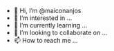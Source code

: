 - 👋 Hi, I’m @maiconanjos
- 👀 I’m interested in ...
- 🌱 I’m currently learning ...
- 💞️ I’m looking to collaborate on ...
- 📫 How to reach me ...

<!---
maiconanjos/maiconanjos is a ✨ special ✨ repository because its `README.md` (this file) appears on your GitHub profile.
You can click the Preview link to take a look at your changes.
--->
